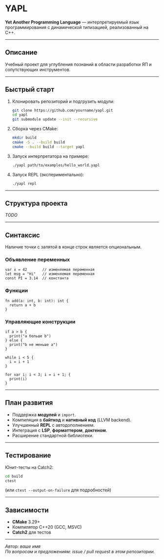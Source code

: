 # YAPL

**Yet Another Programming Language** — интерпретируемый язык программирования с динамической типизацией, реализованный на C++.

---

## Описание

Учебный проект для углубления познаний в области разработки ЯП и сопутствующих инструментов. 

---

## Быстрый старт

1. Клонировать репозиторий и подгрузить модули:
   ```bash
   git clone https://github.com/yourname/yapl.git
   cd yapl
   git submodule update --init --recursive
   ```
2. Сборка через CMake:
   ```bash
   mkdir build
   cmake -S . --build build
   cmake --build build --target yapl
   ```
3. Запуск интерпретатора на примере:
   ```bash
   ./yapl path/to/examples/hello_world.yapl
   ```
4. Запуск REPL (экспериментально):
   ```bash
   ./yapl repl
   ```

---

## Структура проекта

*TODO*

---

## Синтаксис
Наличие точки с запятой в конце строк является опциональным.

### Объявление переменных
```yapl
var x = 42       // изменяемая переменная
let msg = "Hi"   // изменяемая переменная
const PI = 3.14  // константа
```

### Функции
```yapl
fn add(a: int, b: int): int {
  return a + b
}
```

### Управляющие конструкции
```yapl
if a > b {
  print("a больше b")
} else {
  print("b не меньше a")
}

while i < 5 {
  i = i + 1
}

for var i; i < 3; i = i + 1; {
  print(i)
}
```

---

## План развития

- Поддержка **модулей** и `import`.
- Компиляция в **байткод** и **нативный код** (LLVM backend).
- Улучшенный **REPL** с автодополнением.
- Интеграция с **LSP**, **форматтером**, **докгеном**.
- Расширение стандартной библиотеки.

---

## Тестирование

Юнит-тесты на Catch2:
```bash
cd build
ctest
```  
(или `ctest --output-on-failure` для подробностей)

---

## Зависимости

- **CMake** 3.29+
- Компилятор C++20 (GCC, MSVC)
- **Catch2** для тестов 


---

*Автор: ваше имя*  
*По вопросам и предложениям: issue / pull request в этом репозитории.*

